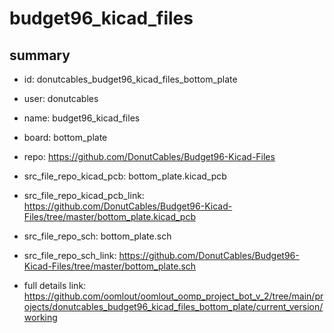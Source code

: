 # budget96_kicad_files
 
## summary 
* id: donutcables_budget96_kicad_files_bottom_plate
* user: donutcables
* name: budget96_kicad_files
* board: bottom_plate
* repo: https://github.com/DonutCables/Budget96-Kicad-Files
* src_file_repo_kicad_pcb: bottom_plate.kicad_pcb
* src_file_repo_kicad_pcb_link: https://github.com/DonutCables/Budget96-Kicad-Files/tree/master/bottom_plate.kicad_pcb


* src_file_repo_sch: bottom_plate.sch
* src_file_repo_sch_link: https://github.com/DonutCables/Budget96-Kicad-Files/tree/master/bottom_plate.sch
* full details link: https://github.com/oomlout/oomlout_oomp_project_bot_v_2/tree/main/projects/donutcables_budget96_kicad_files_bottom_plate/current_version/working  






